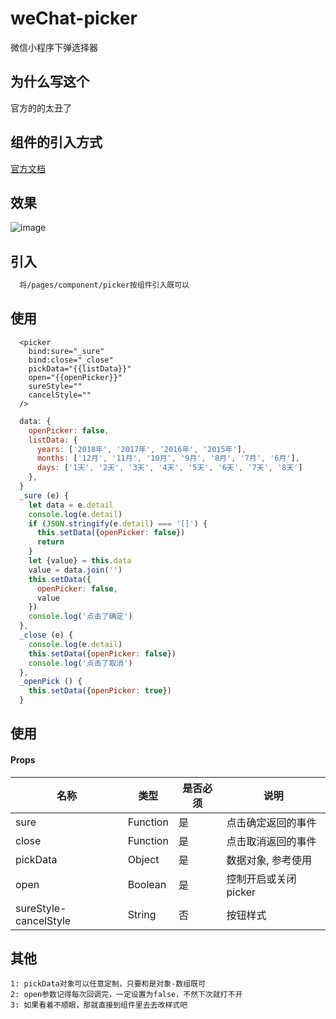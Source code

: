 # weChat-picker
微信小程序下弹选择器

## 为什么写这个
  官方的的太丑了
  
## 组件的引入方式
  [官方文档](https://developers.weixin.qq.com/miniprogram/dev/framework/custom-component/)

## 效果
  ![image](https://github.com/loo41/weChat-picker/blob/master/doc/picker.gif)
  
## 引入
```txt
  将/pages/component/picker按组件引入既可以
```

## 使用
``` wxml
  <picker
    bind:sure="_sure" 
    bind:close="_close" 
    pickData="{{listData}}" 
    open="{{openPicker}}"
    sureStyle=""
    cancelStyle=""
  />
```
``` js
  data: {
    openPicker: false,
    listData: {
      years: ['2018年', '2017年', '2016年', '2015年'],
      months: ['12月', '11月', '10月', '9月', '8月', '7月', '6月'],
      days: ['1天', '2天', '3天', '4天', '5天', '6天', '7天', '8天']
    },
  }
  _sure (e) {
    let data = e.detail
    console.log(e.detail)
    if (JSON.stringify(e.detail) === '[]') {
      this.setData({openPicker: false})
      return
    }
    let {value} = this.data
    value = data.join('')
    this.setData({
      openPicker: false,
      value
    })
    console.log('点击了确定')
  },
  _close (e) {
    console.log(e.detail)
    this.setData({openPicker: false})
    console.log('点击了取消')
  },
  _openPick () {
    this.setData({openPicker: true})
  }
```


## 使用
#### Props
| 名称             | 类型            | 是否必须             | 说明                                         |
| ----------------| ---------------- | ---------------| ------------------------------------------|
| sure            | Function         |   是           |  点击确定返回的事件   |
| close           | Function          | 是            | 点击取消返回的事件    |
| pickData        | Object            | 是            | 数据对象, 参考使用    |
| open            | Boolean           | 是             | 控制开启或关闭picker |
| sureStyle-cancelStyle | String      | 否             | 按钮样式             |

## 其他
```
1: pickData对象可以任意定制，只要和是对象-数组既可
2: open参数记得每次回调完，一定设置为false，不然下次就打不开
3: 如果看着不顺眼，那就直接到组件里去去改样式吧
```
